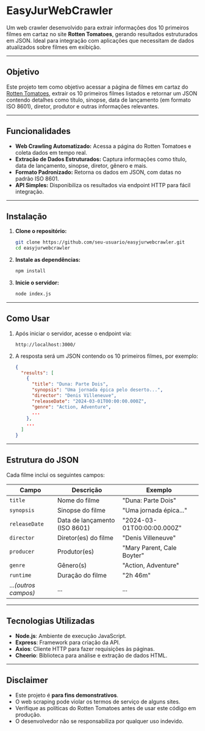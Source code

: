 # EasyJurWebCrawler

Um web crawler desenvolvido para extrair informações dos 10 primeiros filmes em cartaz no site **Rotten Tomatoes**, gerando resultados estruturados em JSON. Ideal para integração com aplicações que necessitam de dados atualizados sobre filmes em exibição.

---

## Objetivo

Este projeto tem como objetivo acessar a página de filmes em cartaz do [Rotten Tomatoes](https://www.rottentomatoes.com/browse/movies_in_theaters/), extrair os 10 primeiros filmes listados e retornar um JSON contendo detalhes como título, sinopse, data de lançamento (em formato ISO 8601), diretor, produtor e outras informações relevantes.

---

## Funcionalidades

- **Web Crawling Automatizado:** Acessa a página do Rotten Tomatoes e coleta dados em tempo real.
- **Extração de Dados Estruturados:** Captura informações como título, data de lançamento, sinopse, diretor, gênero e mais.
- **Formato Padronizado:** Retorna os dados em JSON, com datas no padrão ISO 8601.
- **API Simples:** Disponibiliza os resultados via endpoint HTTP para fácil integração.

---

## Instalação

1. **Clone o repositório:**
   ```bash
   git clone https://github.com/seu-usuario/easyjurwebcrawler.git
   cd easyjurwebcrawler
   ```

2. **Instale as dependências:**
   ```bash
   npm install
   ```

3. **Inicie o servidor:**
   ```bash
   node index.js
   ```

---

## Como Usar

1. Após iniciar o servidor, acesse o endpoint via:
   ```
   http://localhost:3000/
   ```

2. A resposta será um JSON contendo os 10 primeiros filmes, por exemplo:
   ```json
   {
     "results": [
       {
         "title": "Duna: Parte Dois",
         "synopsis": "Uma jornada épica pelo deserto...",
         "director": "Denis Villeneuve",
         "releaseDate": "2024-03-01T00:00:00.000Z",
         "genre": "Action, Adventure",
         ...
       },
       ...
     ]
   }
   ```

---

## Estrutura do JSON

Cada filme inclui os seguintes campos:

| Campo               | Descrição                              | Exemplo                          |
|----------------------|----------------------------------------|----------------------------------|
| `title`              | Nome do filme                          | "Duna: Parte Dois"              |
| `synopsis`           | Sinopse do filme                       | "Uma jornada épica..."          |
| `releaseDate`        | Data de lançamento (ISO 8601)          | "2024-03-01T00:00:00.000Z"      |
| `director`           | Diretor(es) do filme                   | "Denis Villeneuve"              |
| `producer`           | Produtor(es)                           | "Mary Parent, Cale Boyter"      |
| `genre`              | Gênero(s)                              | "Action, Adventure"             |
| `runtime`            | Duração do filme                       | "2h 46m"                        |
| ...*(outros campos)* | ...                                    | ...                              |

---

## Tecnologias Utilizadas

- **Node.js**: Ambiente de execução JavaScript.
- **Express**: Framework para criação da API.
- **Axios**: Cliente HTTP para fazer requisições às páginas.
- **Cheerio**: Biblioteca para análise e extração de dados HTML.

---

## Disclaimer

- Este projeto é **para fins demonstrativos**.
- O web scraping pode violar os termos de serviço de alguns sites.
- Verifique as políticas do Rotten Tomatoes antes de usar este código em produção.
- O desenvolvedor não se responsabiliza por qualquer uso indevido.
